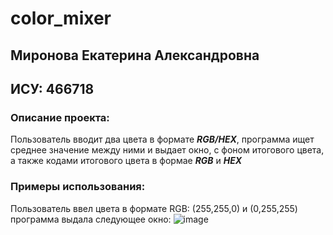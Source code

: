 # color_mixer
## Миронова Екатерина Александровна
## ИСУ: 466718

### Описание проекта: 
Пользователь вводит два цвета в формате ***RGB/HEX***, программа ищет среднее значение между ними и выдает окно, 
с фоном итогового цвета, а также кодами итогового цвета в формае ***RGB*** и ***HEX***

### Примеры использования:
Пользователь ввел цвета в формате RGB: (255,255,0) и (0,255,255)
программа выдала следующее окно: 
![image](https://github.com/user-attachments/assets/a0528f91-b85e-480c-9e55-9a19912b33f2)
